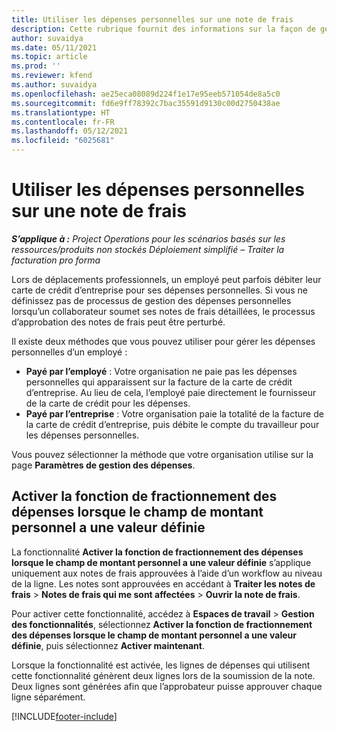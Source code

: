 ```yaml
---
title: Utiliser les dépenses personnelles sur une note de frais
description: Cette rubrique fournit des informations sur la façon de gérer les dépenses personnelles engagées par les employés lors de leurs déplacements professionnels.
author: suvaidya
ms.date: 05/11/2021
ms.topic: article
ms.prod: ''
ms.reviewer: kfend
ms.author: suvaidya
ms.openlocfilehash: ae25eca08089d224f1e17e95eeb571054de8a5c0
ms.sourcegitcommit: fd6e9ff78392c7bac35591d9130c00d2750438ae
ms.translationtype: HT
ms.contentlocale: fr-FR
ms.lasthandoff: 05/12/2021
ms.locfileid: "6025681"
---
```

# <a name="work-with-personal-expenses-on-an-expense-report"></a>Utiliser les dépenses personnelles sur une note de frais

_**S’applique à :** Project Operations pour les scénarios basés sur les ressources/produits non stockés Déploiement simplifié – Traiter la facturation pro forma_

Lors de déplacements professionnels, un employé peut parfois débiter leur carte de crédit d’entreprise pour ses dépenses personnelles. Si vous ne définissez pas de processus de gestion des dépenses personnelles lorsqu’un collaborateur soumet ses notes de frais détaillées, le processus d’approbation des notes de frais peut être perturbé.

Il existe deux méthodes que vous pouvez utiliser pour gérer les dépenses personnelles d’un employé :

  - **Payé par l’employé** : Votre organisation ne paie pas les dépenses personnelles qui apparaissent sur la facture de la carte de crédit d’entreprise. Au lieu de cela, l’employé paie directement le fournisseur de la carte de crédit pour les dépenses. 
  - **Payé par l’entreprise** : Votre organisation paie la totalité de la facture de la carte de crédit d’entreprise, puis débite le compte du travailleur pour les dépenses personnelles.

Vous pouvez sélectionner la méthode que votre organisation utilise sur la page **Paramètres de gestion des dépenses**.


## <a name="enable-split-expense-function-when-personal-amount-field-has-value-defined"></a>Activer la fonction de fractionnement des dépenses lorsque le champ de montant personnel a une valeur définie

La fonctionnalité **Activer la fonction de fractionnement des dépenses lorsque le champ de montant personnel a une valeur définie** s’applique uniquement aux notes de frais approuvées à l’aide d’un workflow au niveau de la ligne. Les notes sont approuvées en accédant à **Traiter les notes de frais** > **Notes de frais qui me sont affectées** > **Ouvrir la note de frais**. 

Pour activer cette fonctionnalité, accédez à **Espaces de travail** > **Gestion des fonctionnalités**, sélectionnez **Activer la fonction de fractionnement des dépenses lorsque le champ de montant personnel a une valeur définie**, puis sélectionnez **Activer maintenant**. 

Lorsque la fonctionnalité est activée, les lignes de dépenses qui utilisent cette fonctionnalité génèrent deux lignes lors de la soumission de la note. Deux lignes sont générées afin que l’approbateur puisse approuver chaque ligne séparément.


[!INCLUDE[footer-include](../includes/footer-banner.md)]
